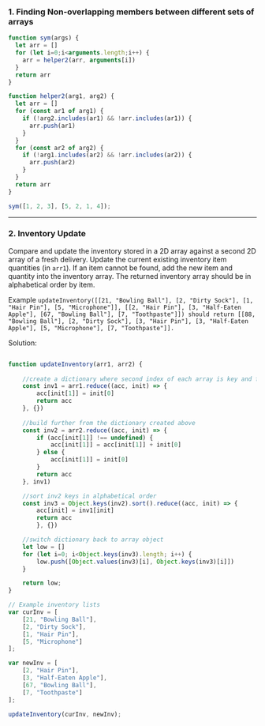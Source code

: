 ### 1. Finding Non-overlapping members between different sets of arrays


```javascript
function sym(args) {
  let arr = []
  for (let i=0;i<arguments.length;i++) {
    arr = helper2(arr, arguments[i])
  }
  return arr
}

function helper2(arg1, arg2) {
  let arr = []
  for (const ar1 of arg1) {
    if (!arg2.includes(ar1) && !arr.includes(ar1)) {
      arr.push(ar1)
    }
  }
  for (const ar2 of arg2) {
    if (!arg1.includes(ar2) && !arr.includes(ar2)) {
      arr.push(ar2)
    }
  }
  return arr
}

sym([1, 2, 3], [5, 2, 1, 4]);
```

___

### 2. Inventory Update

Compare and update the inventory stored in a 2D array against a second 2D array of a fresh delivery. Update the current existing inventory item quantities (in ```arr1```). If an item cannot be found, add the new item and quantity into the inventory array. The returned inventory array should be in alphabetical order by item.

Example
```updateInventory([[21, "Bowling Ball"], [2, "Dirty Sock"], [1, "Hair Pin"], [5, "Microphone"]], [[2, "Hair Pin"], [3, "Half-Eaten Apple"], [67, "Bowling Ball"], [7, "Toothpaste"]]) should return [[88, "Bowling Ball"], [2, "Dirty Sock"], [3, "Hair Pin"], [3, "Half-Eaten Apple"], [5, "Microphone"], [7, "Toothpaste"]].```

Solution:

```javascript

function updateInventory(arr1, arr2) {
  
    //create a dictionary where second index of each array is key and first index of each array is value
    const inv1 = arr1.reduce((acc, init) => {
        acc[init[1]] = init[0]
        return acc
    }, {})
    
    //build further from the dictionary created above
    const inv2 = arr2.reduce((acc, init) => {
        if (acc[init[1]] !== undefined) {
            acc[init[1]] = acc[init[1]] + init[0]
        } else {
            acc[init[1]] = init[0]
        }
        return acc
    }, inv1)

    //sort inv2 keys in alphabetical order
    const inv3 = Object.keys(inv2).sort().reduce((acc, init) => {
        acc[init] = inv1[init]
        return acc
        }, {})

    //switch dictionary back to array object
    let low = []
    for (let i=0; i<Object.keys(inv3).length; i++) {
        low.push([Object.values(inv3)[i], Object.keys(inv3)[i]])
    }

    return low;
}

// Example inventory lists
var curInv = [
    [21, "Bowling Ball"],
    [2, "Dirty Sock"],
    [1, "Hair Pin"],
    [5, "Microphone"]
];

var newInv = [
    [2, "Hair Pin"],
    [3, "Half-Eaten Apple"],
    [67, "Bowling Ball"],
    [7, "Toothpaste"]
];

updateInventory(curInv, newInv);
```

